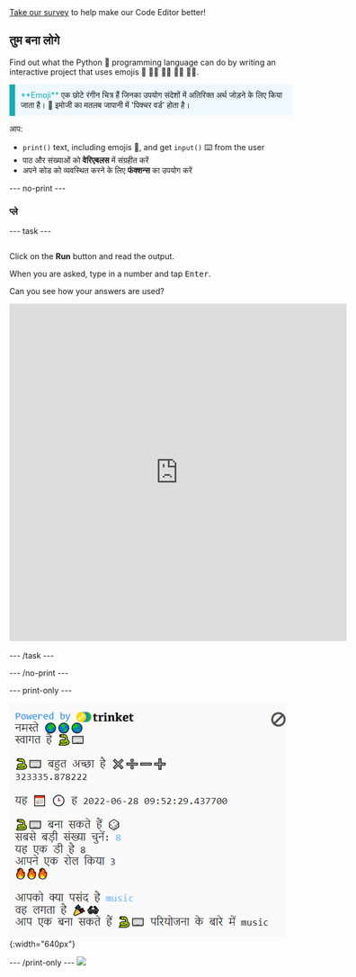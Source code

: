 <div class="c-survey-banner" style="width:100%">
  <a class="c-survey-banner__link" href="https://form.raspberrypi.org/f/code-editor-feedback" target="_blank">Take our survey</a> to help make our Code Editor better!
</div>

## तुम बना लोगे

Find out what the Python 🐍 programming language can do by writing an interactive project that uses emojis 🙌 🙌🏼 🙌🏽 🙌🏾 🙌🏿.

<p style="border-left: solid; border-width:10px; border-color: #0faeb0; background-color: aliceblue; padding: 10px;">
<span style="color: #0faeb0">**Emoji**</span> एक छोटे रंगीन चित्र हैं जिनका उपयोग संदेशों में अतिरिक्त अर्थ जोड़ने के लिए किया जाता है। 🥰 इमोजी का मतलब जापानी में 'पिक्चर वर्ड' होता है।
</p>

आप:

+ `print()` text, including emojis 🚀, and get `input()` ⌨️ from the user
+ पाठ और संख्याओं को **वेरिएबलस** में संग्रहीत करें
+ अपने कोड को व्यवस्थित करने के लिए **फंक्शन्स** का उपयोग करें

--- no-print ---

### प्ले ️

--- task ---

<div style="display: flex; flex-wrap: wrap">
<div style="flex-basis: 175px; flex-grow: 1">  

Click on the **Run** button and read the output.

  When you are asked, type in a number and tap <kbd>Enter</kbd>. 

Can you see how your answers are used?

<iframe src="https://editor.raspberrypi.org/en/embed/viewer/hello-world-solution" width="600" height="600" frameborder="0" marginwidth="0" marginheight="0" allowfullscreen>
</iframe>
</div>
</div>

--- /task ---

--- /no-print ---

--- print-only ---

![Completed project showing example code on the code editor](images/showcase_static.png){:width="640px"}

--- /print-only --- ![](http://code.org/api/hour/begin_codeclub_hworld.png)